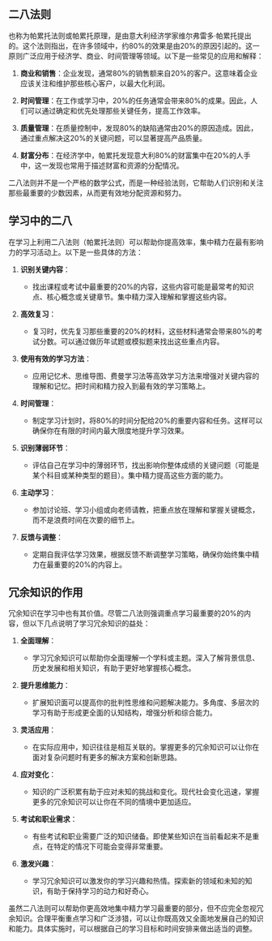 ## 二八法则

也称为帕累托法则或帕累托原理，是由意大利经济学家维尔弗雷多·帕累托提出的。这个法则指出，在许多领域中，约80%的效果是由20%的原因引起的。这一原则广泛应用于经济学、商业、时间管理等领域。以下是一些常见的应用和解释：

1. **商业和销售**：企业发现，通常80%的销售额来自20%的客户。这意味着企业应该关注和维护那些核心客户，以最大化利润。

2. **时间管理**：在工作或学习中，20%的任务通常会带来80%的成果。因此，人们可以通过确定和优先处理那些关键任务，提高工作效率。

3. **质量管理**：在质量控制中，发现80%的缺陷通常由20%的原因造成。因此，通过重点解决这20%的关键问题，可以显著提高产品质量。

4. **财富分布**：在经济学中，帕累托发现意大利80%的财富集中在20%的人手中，这一发现也常用于描述财富和资源的分配情况。

二八法则并不是一个严格的数学公式，而是一种经验法则，它帮助人们识别和关注那些最重要的少数因素，从而更有效地分配资源和努力。

## 学习中的二八 

在学习上利用二八法则（帕累托法则）可以帮助你提高效率，集中精力在最有影响力的学习活动上。以下是一些具体的方法：

1. **识别关键内容**：
   - 找出课程或考试中最重要的20%的内容，这些内容可能是最常考的知识点、核心概念或关键章节。集中精力深入理解和掌握这些内容。

2. **高效复习**：
   - 复习时，优先复习那些重要的20%的材料，这些材料通常会带来80%的考试分数。可以通过做历年试题或模拟题来找出这些重点内容。

3. **使用有效的学习方法**：
   - 应用记忆术、思维导图、费曼学习法等高效学习方法来增强对关键内容的理解和记忆。把时间和精力投入到最有效的学习策略上。

4. **时间管理**：
   - 制定学习计划时，将80%的时间分配给20%的重要内容和任务。这样可以确保你在有限的时间内最大限度地提升学习效果。

5. **识别薄弱环节**：
   - 评估自己在学习中的薄弱环节，找出影响你整体成绩的关键问题（可能是某个科目或某种类型的题目）。集中精力提高这些方面的能力。

6. **主动学习**：
   - 参加讨论班、学习小组或向老师请教，把重点放在理解和掌握关键概念，而不是浪费时间在次要的细节上。

7. **反馈与调整**：
   - 定期自我评估学习效果，根据反馈不断调整学习策略，确保你始终集中精力在最重要的20%的内容上。

## 冗余知识的作用

冗余知识在学习中也有其价值。尽管二八法则强调重点学习最重要的20%的内容，但以下几点说明了学习冗余知识的益处：

1. **全面理解**：
   - 学习冗余知识可以帮助你全面理解一个学科或主题。深入了解背景信息、历史发展和相关知识，有助于更好地掌握核心概念。

2. **提升思维能力**：
   - 扩展知识面可以提高你的批判性思维和问题解决能力。多角度、多层次的学习有助于形成更全面的认知结构，增强分析和综合能力。

3. **灵活应用**：
   - 在实际应用中，知识往往是相互关联的。掌握更多的冗余知识可以让你在面对复杂问题时有更多的解决方案和创新思路。

4. **应对变化**：
   - 知识的广泛积累有助于应对未知的挑战和变化。现代社会变化迅速，掌握更多的冗余知识可以让你在不同的情境中更加适应。

5. **考试和职业需求**：
   - 有些考试和职业需要广泛的知识储备。即使某些知识在当前看起来不是重点，在特定的情况下可能会变得非常重要。

6. **激发兴趣**：
   - 学习冗余知识可以激发你的学习兴趣和热情。探索新的领域和未知的知识，有助于保持学习的动力和好奇心。

虽然二八法则可以帮助你更高效地集中精力学习最重要的部分，但不应完全忽视冗余知识。合理平衡重点学习和广泛涉猎，可以让你既高效又全面地发展自己的知识和能力。具体实施时，可以根据自己的学习目标和时间安排来做出适当的调整。
